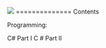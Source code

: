 <img src="http://academy.telerik.com/Sitefinity/WebsiteTemplates/MyTemplate/App_Themes/Academy/Images/telerik-academy-logo.jpg">
==============
Contents

Programming:

C# Part I
C # Part II</em>
